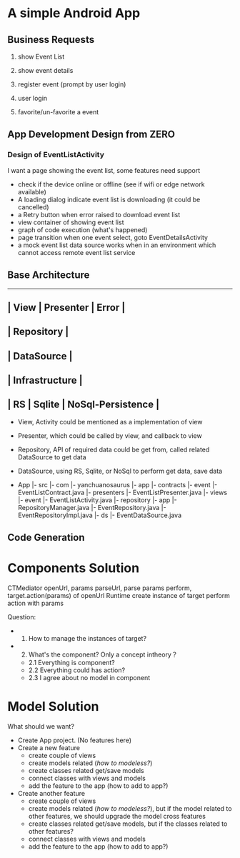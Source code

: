 # A simple Android App

## Business Requests
1. show Event List

2. show event details

3. register event (prompt by user login)

4. user login

5. favorite/un-favorite a event

## App Development Design from ZERO

### Design of EventListActivity
I want a page showing the event list, some features need support
- check if the device online or offline (see if wifi or edge network available)
- A loading dialog indicate event list is downloading (it could be cancelled)
- a Retry button when error raised to download event list
- view container of showing event list
- graph of code execution (what's happened)
- page transition when one event select, goto EventDetailsActivity
- a mock event list data source works when in an environment which cannot access remote event list service 


##  Base Architecture

------------------------------------                              
|  View  |  Presenter  |   Error   |
------------------------------------
|             Repository           |
------------------------------------
|             DataSource           |
------------------------------------
|           Infrastructure         |
------------------------------------
| RS |  Sqlite | NoSql-Persistence |
------------------------------------

- View, Activity could be mentioned as a implementation of view
- Presenter, which could be called by view, and callback to view
- Repository, API of required data could be get from, called related DataSource to get data
- DataSource, using RS, Sqlite, or NoSql to perform get data, save data

- App
  |- src
    |- com
      |- yanchuanosaurus
        |- app
          |- contracts
            |- event
              |- EventListContract.java
          |- presenters
            |- EventListPresenter.java
          |- views
            |- event
              |- EventListActivity.java
    |- repository
      |- app
        |- RepositoryManager.java
        |- EventRepository.java
        |- EventRepositoryImpl.java
        |- ds
          |- EventDataSource.java

## Code Generation

# Components Solution
CTMediator
  openUrl, params
  parseUrl, parse params
  perform, target.action(params) of openUrl
Runtime
  create instance of target
  perform action with params

Question:
- 1. How to manage the instances of target?
- 2. What's the component? Only a concept intheory？
  - 2.1 Everything is component?
  - 2.2 Everything could has action?
  - 2.3 I agree about no model in component

# Model Solution
What should we want?
- Create App project. (No features here)
- Create a new feature
  - create couple of views
  - create models related (*how to modeless?*)
  - create classes related get/save models
  - connect classes with views and models
  - add the feature to the app (how to add to app?)
- Create another feature
  - create couple of views
  - create models related (*how to modeless?*), but if the model related to other features, we should upgrade the model cross features
  - create classes related get/save models, but if the classes related to other features?
  - connect classes with views and models
  - add the feature to the app (how to add to app?)
